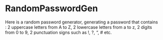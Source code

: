 # RandomPasswordGen

Here is a random password generator, generating a password that contains :
2 uppercase letters from A to Z,
2 lowercase letters from a to z,
2 digits from 0 to 9,
2 punctuation signs such as !, ?, “, # etc.
